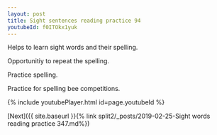 ```yaml
---
layout: post
title: Sight sentences reading practice 94
youtubeId: f0ITOkx1yuk
---
```

 
 
Helps to learn sight words and their spelling.

Opportunitiy to repeat the spelling. 

Practice spelling. 
 
Practice for spelling bee competitions. 
 
{% include youtubePlayer.html id=page.youtubeId %}
 
 

[Next]({{ site.baseurl }}{% link  split2/_posts/2019-02-25-Sight words reading practice 347.md%})
 
